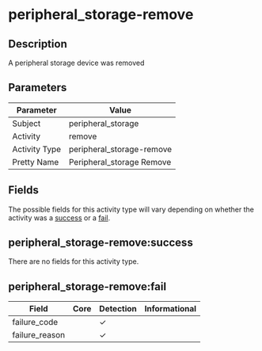 peripheral_storage-remove
=========================

Description
-----------
A peripheral storage device was removed

Parameters
----------
| Parameter     | Value                     |
| ------------- | ------------------------- |
| Subject       | peripheral_storage        |
| Activity      | remove                    |
| Activity Type | peripheral_storage-remove |
| Pretty Name   | Peripheral_storage Remove |


Fields
------

The possible fields for this activity type will vary depending on whether the activity was a [success](#peripheral_storage-removesuccess) or a [fail](#peripheral_storage-removefail).


peripheral_storage-remove:success
---------------------------------

There are no fields for this activity type.


peripheral_storage-remove:fail
------------------------------

| Field          | Core | Detection | Informational |
| -------------- | ---- | --------- | ------------- |
| failure_code   |      | &#10003;  |               |
| failure_reason |      | &#10003;  |               |
